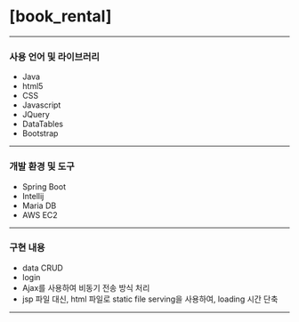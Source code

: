 # [book_rental]
---
### 사용 언어 및 라이브러리
* Java
* html5
* CSS
* Javascript
* JQuery
* DataTables
* Bootstrap
---

### 개발 환경 및 도구
* Spring Boot
* Intellij
* Maria DB
* AWS EC2
---

### 구현 내용
* data CRUD
* login
* Ajax를 사용하여 비동기 전송 방식 처리
* jsp 파일 대신, html 파일로 static file serving을 사용하여, loading 시간 단축
--- 

